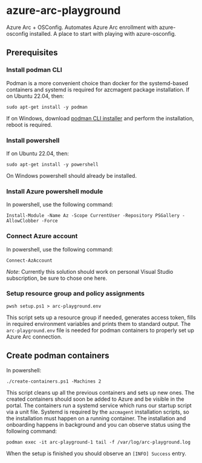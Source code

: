 # azure-arc-playground
Azure Arc + OSConfig. Automates Azure Arc enrollment with azure-osconfig installed. A place to start with playing with azure-osconfig.
## Prerequisites
### Install podman CLI
Podman is a more convenient choice than docker for the systemd-based containers and systemd is required for azcmagent package installation.
If on Ubuntu 22.04, then:
```
sudo apt-get install -y podman
```
If on Windows, download [podman CLI installer](https://podman.io/) and perform the installation, reboot is required.
### Install powershell
If on Ubuntu 22.04, then:
```
sudo apt-get install -y powershell
```
On Windows powershell should already be installed.
### Install Azure powershell module
In powershell, use the following command:
```
Install-Module -Name Az -Scope CurrentUser -Repository PSGallery -AllowClobber -Force
```
### Connect Azure account
In powershell, use the following command:
```
Connect-AzAccount
```
*Note*: Currently this solution should work on personal Visual Studio subscription, be sure to chose one here.
### Setup resource group and policy assignments
```
pwsh setup.ps1 > arc-playground.env
```
This script sets up a resource group if needed, generates access token, fills in required environment variables and prints them to standard output. The `arc-playground.env` file is needed for podman containers to properly set up Azure Arc connection.
## Create podman containers
In powershell:
```
./create-containers.ps1 -Machines 2
```
This script cleans up all the previous containers and sets up new ones.
The created containers should soon be added to Azure and be visible in the portal.
The containers run a systemd service which runs our startup script via a unit file. Systemd is required by the `azcmagent` installation scripts, so the installation must happen on a running container. The installation and onboarding happens in background and you can observe status using the following command:
```
podman exec -it arc-playground-1 tail -f /var/log/arc-playground.log
```
When the setup is finished you should observe an `[INFO] Success` entry.
